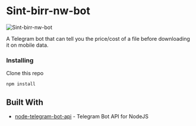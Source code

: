 # Sint-birr-nw-bot
![Sint-birr-nw-bot](https://raw.githubusercontent.com/askual/Sint-birr-nw-bot/master/sbb.png)

A Telegram bot that can tell you the price/cost of a file before downloading it on mobile data.

### Installing
Clone this repo 

```
npm install
```


## Built With

* [node-telegram-bot-api](https://github.com/yagop/node-telegram-bot-api) - Telegram Bot API for NodeJS